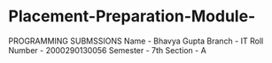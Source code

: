 # Placement-Preparation-Module-
PROGRAMMING SUBMSSIONS
Name - Bhavya Gupta
Branch - IT
Roll Number - 2000290130056
Semester - 7th
Section - A
